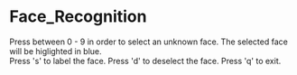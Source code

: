 # Face_Recognition

Press between 0 - 9 in order to select an unknown face. The selected face will be higlighted in blue.   
Press 's' to label the face.
Press 'd' to deselect the face.
Press 'q' to exit.
